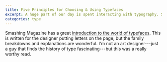 ```yaml
---
title: Five Principles for Choosing & Using Typefaces
excerpt: A huge part of our day is spent interacting with typography. Smashing Magazine offers a great primer on why fonts really matter.
categories: type 
---
```


Smashing Magazine has a great [introduction to the world of typefaces][1]. This is written for the designer putting letters on the page, but the family breakdowns and explanations are wonderful. I'm not an art designer---just a guy that finds the history of type fascinating---but this was a really worthy read.

 [1]: http://www.smashingmagazine.com/2010/12/14/what-font-should-i-use-five-principles-for-choosing-and-using-typefaces/
